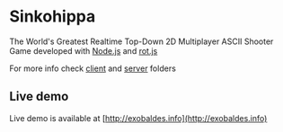 Sinkohippa
==========

The World's Greatest Realtime Top-Down 2D Multiplayer ASCII Shooter Game
developed with [Node.js](http://nodejs.org/) and [rot.js](http://ondras.github.com/rot.js/hp/)

For more info check [client](https://github.com/OsQu/sinkohippa/tree/master/client) and [server](https://github.com/OsQu/sinkohippa/tree/master/server) folders

## Live demo
Live demo is available at [http://exobaldes.info](http://exobaldes.info)
